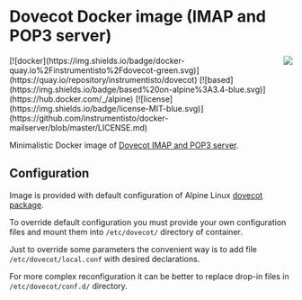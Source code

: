 Dovecot Docker image (IMAP and POP3 server) 
===========================================

<img align="right" src="http://dovecot.org/dovecot.gif">
[![docker](https://img.shields.io/badge/docker-quay.io%2Finstrumentisto%2Fdovecot-green.svg)](https://quay.io/repository/instrumentisto/dovecot)
[![based](https://img.shields.io/badge/based%20on-alpine%3A3.4-blue.svg)](https://hub.docker.com/_/alpine)
[![license](https://img.shields.io/badge/license-MIT-blue.svg)](https://github.com/instrumentisto/docker-mailserver/blob/master/LICENSE.md)

Minimalistic Docker image of [Dovecot IMAP and POP3 server](http://dovecot.org).


## Configuration

Image is provided with default configuration of Alpine Linux
[dovecot package](https://pkgs.alpinelinux.org/packages?name=dovecot).

To override default configuration you must provide your own configuration files
and mount them into `/etc/dovecot/` directory of container.

Just to override some parameters the convenient way is to add file
`/etc/dovecot/local.conf` with desired declarations.

For more complex reconfiguration it can be better to replace drop-in files in
`/etc/dovecot/conf.d/` directory.
